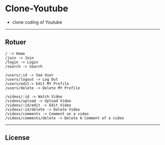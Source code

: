# Clone-Youtube

- clone coding of Youtube

---

## Rotuer

```text
/ -> Home
/join -> Join
/login -> Login
/search -> Search

/users/:id -> See User
/users/logout -> Log Out
/users/edit-> Edit MY Profile
/users/delete -> Delete MY Profile

/videos/:id -> Watch Video
/videos/upload -> Upload Video
/videos/:id/edit -> Edit Video
/videos/:id/delete -> Delete Video
/videos/comments -> Comment on a video
/videos/comments/delete -> Delete A Comment of a video
```

---

## License
